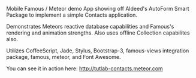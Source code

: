 Mobile Famous / Meteor demo App  showing off Aldeed's AutoForm Smart Package to implement a simple Contacts application.

Demonstrates Meteors reactive database capabilities and Famous's rendering and animation strengths.
Also uses offline Collection capabilites also.

Utilizes CoffeeScript, Jade, Stylus, Bootstrap-3, famous-views integration package, famous, meteor, and Font Awesome.

You can see it in action here: http://tutlab-contacts.meteor.com

 
 
